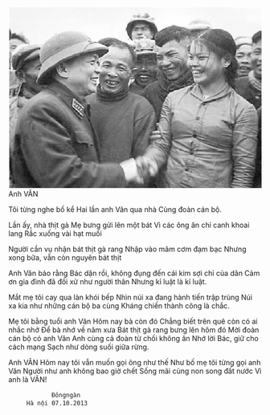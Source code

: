 <!--
title: Anh Văn
author: Tich Ky
-->

![](anh-tuong-giap.jpg)  
 Anh VĂN
 

Tôi từng  nghe bố kể
Hai lần anh Văn qua nhà
Cùng đoàn cán bộ.
 
Lần ấy, nhà thịt gà
Mẹ bưng gửi lên một bát
Vì các ông ăn chỉ canh khoai lang
Rắc xuống vài hạt muối
 
Người cần vụ nhận bát thịt gà rang
Nhập vào mâm cơm đạm bạc
Nhưng xong bữa, vẫn còn nguyên bát thịt
 
Anh Văn bảo rằng
Bác dặn rồi, không đụng đến cái kim sợi chỉ của dân
Cảm ơn gia đình đã đối xử như người thân
Nhưng kỉ luật là kỉ luật.
 
Mắt mẹ tôi cay qua làn khói bếp
Nhìn núi xa đang hành tiến trập trùng
Núi xa kia như những cán bộ ba cùng
Kháng chiến thành công là chắc.
 
Mẹ tôi bằng tuổi anh Văn
Hôm nay bà còn đó
Chẳng biết trên quê còn có ai nhắc nhở
Để bà nhớ về năm xưa
Bát thịt gà rang bưng lên hôm đó
Mời đoàn cán bộ có anh Văn
Anh cùng cả đoàn từ chối không ăn
Nhớ lời Bác,  giữ cho cách mạng
Sạch như dòng suối giữa rừng.
 
Anh VĂN
Hôm nay tôi vẫn muốn gọi ông như thế
Như bố mẹ tôi từng gọi anh Văn
Người như anh không bao giờ chết
Sống mãi cùng non song đất nước
Vì anh là VĂN!
 
 
                Đôngngàn
         Hà nội 07.10.2013
 
